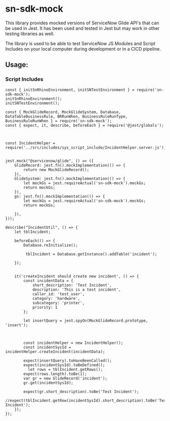 # sn-sdk-mock


This library provides mocked versions of ServiceNow Glide API's that can be used in Jest.  It has been used and tested in Jest but may work in other testing libraries as well.

The library is used to be able to test ServiceNow JS Modules and Script Includes on your local computer during development or in a CICD pipeline.

## Usage:

### Script Includes


```
const { initSnRhinoEnvironment, initSNTestEnvironment } = require('sn-sdk-mock');
initSnRhinoEnvironment();
initSNTestEnvironment();

const { MockGlideRecord, MockGlideSystem, Database, DataTableBusinessRule, BRRunWhen, BusinessRuleRunType, BusinessRuleRunWhen } = require('sn-sdk-mock');
const { expect, it, describe, beforeEach } = require('@jest/globals');



const IncidentHelper = require('../src/includes/sys_script_include/IncidentHelper.server.js');


jest.mock("@servicenow/glide", () => ({ 
    GlideRecord: jest.fn().mockImplementation(() => {
        return new MockGlideRecord();
    }),
    GlideSystem: jest.fn().mockImplementation(() => {
        let mockGs = jest.requireActual('sn-sdk-mock').mockGs;
        return mockGs;
    }),
    gs: jest.fn().mockImplementation(() => {
        let mockGs = jest.requireActual('sn-sdk-mock').mockGs;
        return mockGs;
    
    }),
}));

describe("IncidentUtil", () => {
    let tblIncident;

    beforeEach(() => {
        Database.reInitialize();

         tblIncident = Database.getInstance().addTable('incident');
        
    });


    it('createIncident should create new incident', () => {
        const incidentData = {
            short_description: 'Test Incident',
            description: 'This is a test incident',
            caller_id: 'test_user',
            category: 'hardware',
            subcategory: 'printer',
            priority: 1
        };

        let insertQuery = jest.spyOn(MockGlideRecord.prototype, 'insert');

        

        const incidentHelper = new IncidentHelper();
        const incidentSysId = incidentHelper.createIncident(incidentData);

        expect(insertQuery).toHaveBeenCalled();
        expect(incidentSysId).toBeDefined();
          let rows = tblIncident.getRows();
        expect(rows.length).toBe(1);
        var gr = new GlideRecord('incident');
        gr.get(incidentSysId);
      
        expect(gr.short_description).toBe('Test Incident');
        //expect(tblIncident.getRow(incidentSysId).short_description).toBe('Test Incident');
    });
});


```
